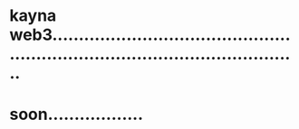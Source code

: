 # kayna web3....................................................................................................
# soon..................
